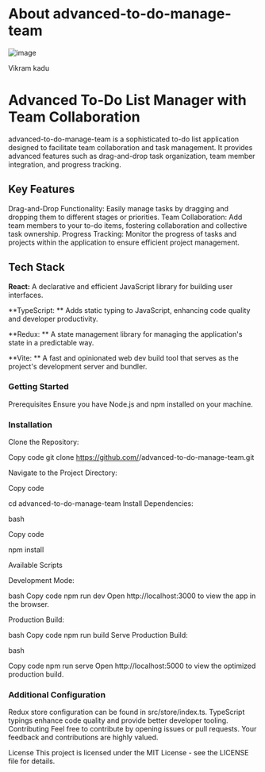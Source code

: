 # About advanced-to-do-manage-team


![image](https://github.com/vikramkadu/advanced-to-do-manage-team/assets/93420137/5ef5b651-e483-4ff1-be51-bc76c5bd1a45)

Vikram kadu


# Advanced To-Do List Manager with Team Collaboration

advanced-to-do-manage-team is a sophisticated to-do list application designed to facilitate team collaboration and task management. It provides advanced features such as drag-and-drop task organization, team member integration, and progress tracking.





## Key Features
Drag-and-Drop Functionality: Easily manage tasks by dragging and dropping them to different stages or priorities.
Team Collaboration: Add team members to your to-do items, fostering collaboration and collective task ownership.
Progress Tracking: Monitor the progress of tasks and projects within the application to ensure efficient project management.





## Tech Stack

**React:** A declarative and efficient JavaScript library for building user interfaces.

**TypeScript: ** Adds static typing to JavaScript, enhancing code quality and developer productivity.

**Redux: ** A state management library for managing the application's state in a predictable way.

**Vite: ** A fast and opinionated web dev build tool that serves as the project's development server and bundler.




### Getting Started
Prerequisites
Ensure you have Node.js and npm installed on your machine.

### Installation
Clone the Repository:


Copy code
git clone https://github.com/<your-username>/advanced-to-do-manage-team.git

Navigate to the Project Directory:

Copy code

cd advanced-to-do-manage-team
Install Dependencies:

bash

Copy code

npm install

Available Scripts

Development Mode:


bash
Copy code
npm run dev
Open http://localhost:3000 to view the app in the browser.

Production Build:


bash
Copy code
npm run build
Serve Production Build:

bash

Copy code
npm run serve
Open http://localhost:5000 to view the optimized production build.

### Additional Configuration

Redux store configuration can be found in src/store/index.ts.
TypeScript typings enhance code quality and provide better developer tooling.
Contributing
Feel free to contribute by opening issues or pull requests. Your feedback and contributions are highly valued.

License
This project is licensed under the MIT License - see the LICENSE file for details.
